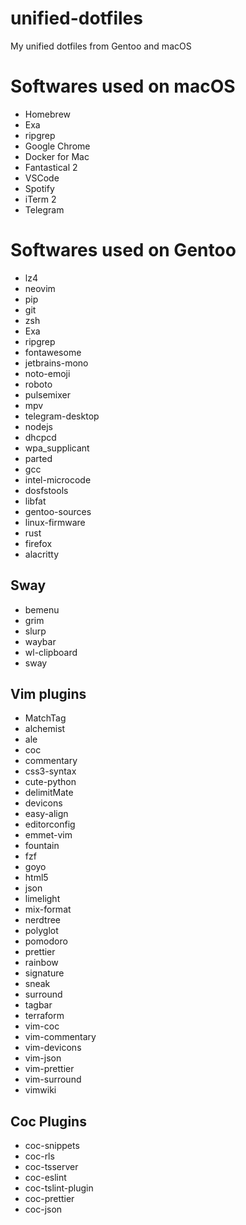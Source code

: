 # unified-dotfiles
My unified dotfiles from Gentoo and macOS

# Softwares used on macOS

- Homebrew
- Exa
- ripgrep
- Google Chrome
- Docker for Mac
- Fantastical 2
- VSCode
- Spotify
- iTerm 2
- Telegram

# Softwares used on Gentoo

- lz4
- neovim
- pip
- git
- zsh
- Exa
- ripgrep
- fontawesome
- jetbrains-mono
- noto-emoji
- roboto
- pulsemixer
- mpv
- telegram-desktop
- nodejs
- dhcpcd
- wpa_supplicant
- parted
- gcc
- intel-microcode
- dosfstools
- libfat
- gentoo-sources
- linux-firmware
- rust
- firefox
- alacritty

## Sway
- bemenu
- grim
- slurp
- waybar
- wl-clipboard
- sway


## Vim plugins

- MatchTag
- alchemist
- ale
- coc
- commentary
- css3-syntax
- cute-python
- delimitMate
- devicons
- easy-align
- editorconfig
- emmet-vim
- fountain
- fzf
- goyo
- html5
- json
- limelight
- mix-format
- nerdtree
- polyglot
- pomodoro
- prettier
- rainbow
- signature
- sneak
- surround
- tagbar
- terraform
- vim-coc
- vim-commentary
- vim-devicons
- vim-json
- vim-prettier
- vim-surround
- vimwiki

## Coc Plugins

- coc-snippets
- coc-rls
- coc-tsserver
- coc-eslint
- coc-tslint-plugin
- coc-prettier
- coc-json

